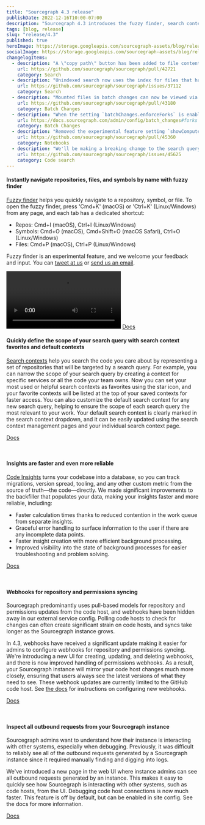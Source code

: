 ```yaml
---
title: "Sourcegraph 4.3 release"
publishDate: 2022-12-16T10:00-07:00
description: "Sourcegraph 4.3 introduces the fuzzy finder, search context favorites, webhooks for repository syncing, and faster and more reliable code insights."
tags: [blog, release]
slug: "release/4.3"
published: true
heroImage: https://storage.googleapis.com/sourcegraph-assets/blog/release-post/4.3/sourcegraph-4-3-hero.png
socialImage: https://storage.googleapis.com/sourcegraph-assets/blog/release-post/4.3/sourcegraph-4-3-hero.png
changelogItems:
  - description: "A \"copy path\" button has been added to file content, path, and symbol search results on hover or focus, next to the file path. The button copies the relative path of the file in the repo in the same way as the \"copy path\" button in the file and repo pages."
    url: https://github.com/sourcegraph/sourcegraph/pull/42721
    category: Search
  - description: "Unindexed search now uses the index for files that have not changed between the unindexed commit and the indexed commit. The result is faster unindexed search in general. If you are noticing issues you can disable by setting the feature flag `search-hybrid` to false."
    url: https://github.com/sourcegraph/sourcegraph/issues/37112
    category: Search
  - description: "Mounted files in batch changes can now be viewed via the UI on the executions page."
    url: https://github.com/sourcegraph/sourcegraph/pull/43180
    category: Batch Changes
  - description: "When the setting `batchChanges.enforceForks` is enabled, Batch Changes will now prefix the name of the fork repo it creates with the original repo's namespace in order to prevent repo name collisions."
    url: https://docs.sourcegraph.com/admin/config/batch_changes#forks
    category: Batch Changes
  - description: "Removed the experimental feature setting `showComputeComponent`. Any notebooks that used the compute component will no longer render the block. The block will be deleted from the database the next time a notebook that uses it is saved."
    url: https://github.com/sourcegraph/sourcegraph/pull/45360
    category: Notebooks
  - description: "We'll be making a breaking change to the search query syntax with the upcoming 4.5 release in Februrary. We will be deprecating the fields `repohasfile` and `repohascommitafter` in favor of `repo:has.path()`."
    url: https://github.com/sourcegraph/sourcegraph/issues/45625
    category: Code search
---
```


<Badge link="/code-search" text="Code Search" color="cerise" size="small" />

#### Instantly navigate repositories, files, and symbols by name with fuzzy finder 

[Fuzzy finder](https://docs.sourcegraph.com/code_search/explanations/features) helps you quickly navigate to a repository, symbol, or file. To open the fuzzy finder, press 'Cmd+K' (macOS) or 'Ctrl+K' (Linux/Windows) from any page, and each tab has a dedicated shortcut:

- Repos: Cmd+I (macOS), Ctrl+I (Linux/Windows)
- Symbols: Cmd+O (macOS), Cmd+Shift+O (macOS Safari), Ctrl+O (Linux/Windows)
- Files: Cmd+P (macOS), Ctrl+P (Linux/Windows)

Fuzzy finder is an experimental feature, and we welcome your feedback and input. You can [tweet at us](https://twitter.com/sourcegraph) or [send us an email](mailto:feedback@sourcegraph.com).

<video controls playsinline title="Fuzzy Finder" caption="New, powerful fuzzy finder for searching repositories, symbols, and files by name.">
  <source src="https://storage.googleapis.com/sourcegraph-assets/blog/release-post/4.3/Fuzzy-finder.webm" type="video/webm" />
  <source src="https://storage.googleapis.com/sourcegraph-assets/blog/release-post/4.3/Fuzzy-finder.mp4" type="video/mp4" />
</video>
<a href="https://docs.sourcegraph.com/code_search/explanations/features" className="tw-not-italic tw-flex tw-items-center tw-mb-sm">Docs<OpenInNewIcon className="tw-ml-xxs" size={18} /></a>

<br />
<Badge link="/code-search" text="Code Search" color="cerise" size="small" />

#### Quickly define the scope of your search query with search context favorites and default contexts

[Search contexts](https://docs.sourcegraph.com/code_search/how-to/search_contexts) help you search the code you care about by representing a set of repositories that will be targeted by a search query. For example, you can narrow the scope of your search query by creating a context for specific services or  all the code your team owns. Now you can set your most used or helpful search contexts as favorites using the star icon, and your favorite contexts will be listed at the top of your saved contexts for faster access. You can also customize the default search context for any new search query, helping to ensure the scope of each search query the most relevant to your work. Your default search context is clearly marked in the search context dropdown, and it can be easily updated using the search context management pages and your individual search context page. 

<div className="tw-mb-sm">
  <Figure
    src="https://storage.googleapis.com/sourcegraph-assets/blog/release-post/4.3/Search%20Contexts.png"
    alt="Search Contexts"
    caption=""
  />
</div>

<a href="https://docs.sourcegraph.com/code_search/how-to/search_contexts" className="tw-not-italic tw-flex tw-items-center tw-mb-sm">Docs<OpenInNewIcon className="tw-ml-xxs" size={18} /></a>

<br />
<Badge text="Code Insights" link="/code-insights" color="green" size="small" />

#### Insights are faster and even more reliable

[Code Insights](https://docs.sourcegraph.com/code_insights) turns your codebase into a database, so you can track migrations, version spread, tooling, and any other custom metric from the source of truth—the code—directly. We made significant improvements to the backfiller that populates your data, making your insights faster and more reliable, including: 

- Faster calculation times thanks to reduced contention in the work queue from separate insights.
- Graceful error handling to surface information to the user if there are any incomplete data points.
- Faster insight creation with more efficient background processing.
- Improved visibility into the state of background processes for easier troubleshooting and problem solving.

<a href="https://docs.sourcegraph.com/code_insights" className="tw-not-italic tw-flex tw-items-center tw-mb-sm">Docs<OpenInNewIcon className="tw-ml-xxs" size={18} /></a>

<br />
<Badge link="https://docs.sourcegraph.com/admin/config/webhooks" text="Admin" color="violet" size="small" />

#### Webhooks for repository and permissions syncing 

Sourcegraph predominantly uses pull-based models for repository and permissions updates from the code host, and webhooks have been hidden away in our external service config. Polling code hosts to check for changes can often create significant strain on code hosts, and syncs take longer as the Sourcegraph instance grows.

In 4.3, webhooks have received a significant update making it easier for admins to configure webhooks for repository and permissions syncing. We're introducing a new UI for creating, updating, and deleting webhooks, and there is now improved handling of permissions webhooks. As a result, your Sourcegraph instance will mirror your code host changes much more closely, ensuring that users always see the latest versions of what they need to see. These webhook updates are currently limited to the GitHub code host. See [the docs](https://docs.sourcegraph.com/admin/config/webhooks) for instructions on configuring new webhooks.

<a href="https://docs.sourcegraph.com/admin/config/webhooks" className="tw-not-italic tw-flex tw-items-center tw-mb-sm">Docs<OpenInNewIcon className="tw-ml-xxs" size={18} /></a>

<br />
<Badge link="https://docs.sourcegraph.com/admin/config/webhooks" text="Admin" color="violet" size="small" />

#### Inspect all outbound requests from your Sourcegraph instance

Sourcegraph admins want to understand how their instance is interacting with other systems, especially when debugging. Previously, it was difficult to reliably see all of the outbound requests generated by a Sourcegraph instance since it required manually finding and digging into logs. 

We've introduced a new page in the web UI where instance admins can see all outbound requests generated by an instance. This makes it easy to quickly see how Sourcegraph is interacting with other systems, such as code hosts, from the UI. Debugging code host connections is now much faster. This feature is off by default, but can be enabled in site config. See the docs for more information.

<a href="https://github.com/sourcegraph/sourcegraph/pull/44286" className="tw-not-italic tw-flex tw-items-center tw-mb-sm">Docs<OpenInNewIcon className="tw-ml-xxs" size={18} /></a>
